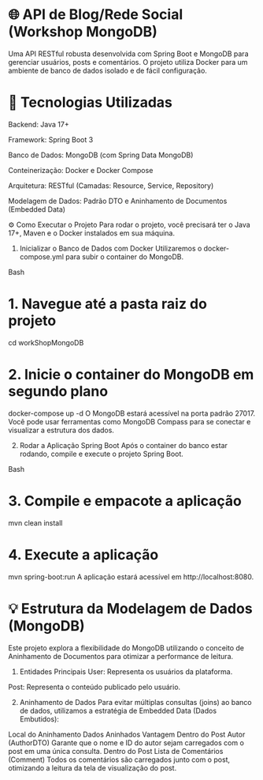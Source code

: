 # 🌐 API de Blog/Rede Social (Workshop MongoDB)
Uma API RESTful robusta desenvolvida com Spring Boot e MongoDB para gerenciar usuários, posts e comentários. O projeto utiliza Docker para um ambiente de banco de dados isolado e de fácil configuração.

# 🚀 Tecnologias Utilizadas
Backend: Java 17+

Framework: Spring Boot 3

Banco de Dados: MongoDB (com Spring Data MongoDB)

Conteinerização: Docker e Docker Compose

Arquitetura: RESTful (Camadas: Resource, Service, Repository)

Modelagem de Dados: Padrão DTO e Aninhamento de Documentos (Embedded Data)

⚙️ Como Executar o Projeto
Para rodar o projeto, você precisará ter o Java 17+, Maven e o Docker instalados em sua máquina.

1. Inicializar o Banco de Dados com Docker
Utilizaremos o docker-compose.yml para subir o container do MongoDB.

Bash

# 1. Navegue até a pasta raiz do projeto
cd workShopMongoDB

# 2. Inicie o container do MongoDB em segundo plano
docker-compose up -d
O MongoDB estará acessível na porta padrão 27017. Você pode usar ferramentas como MongoDB Compass para se conectar e visualizar a estrutura dos dados.

2. Rodar a Aplicação Spring Boot
Após o container do banco estar rodando, compile e execute o projeto Spring Boot.

Bash

# 3. Compile e empacote a aplicação
mvn clean install

# 4. Execute a aplicação
mvn spring-boot:run
A aplicação estará acessível em http://localhost:8080.

# 💡 Estrutura da Modelagem de Dados (MongoDB)
Este projeto explora a flexibilidade do MongoDB utilizando o conceito de Aninhamento de Documentos para otimizar a performance de leitura.

1. Entidades Principais
User: Representa os usuários da plataforma.

Post: Representa o conteúdo publicado pelo usuário.

2. Aninhamento de Dados
Para evitar múltiplas consultas (joins) ao banco de dados, utilizamos a estratégia de Embedded Data (Dados Embutidos):

Local do Aninhamento	Dados Aninhados	Vantagem
Dentro do Post	Autor (AuthorDTO)	Garante que o nome e ID do autor sejam carregados com o post em uma única consulta.
Dentro do Post	Lista de Comentários (Comment)	Todos os comentários são carregados junto com o post, otimizando a leitura da tela de visualização do post.
